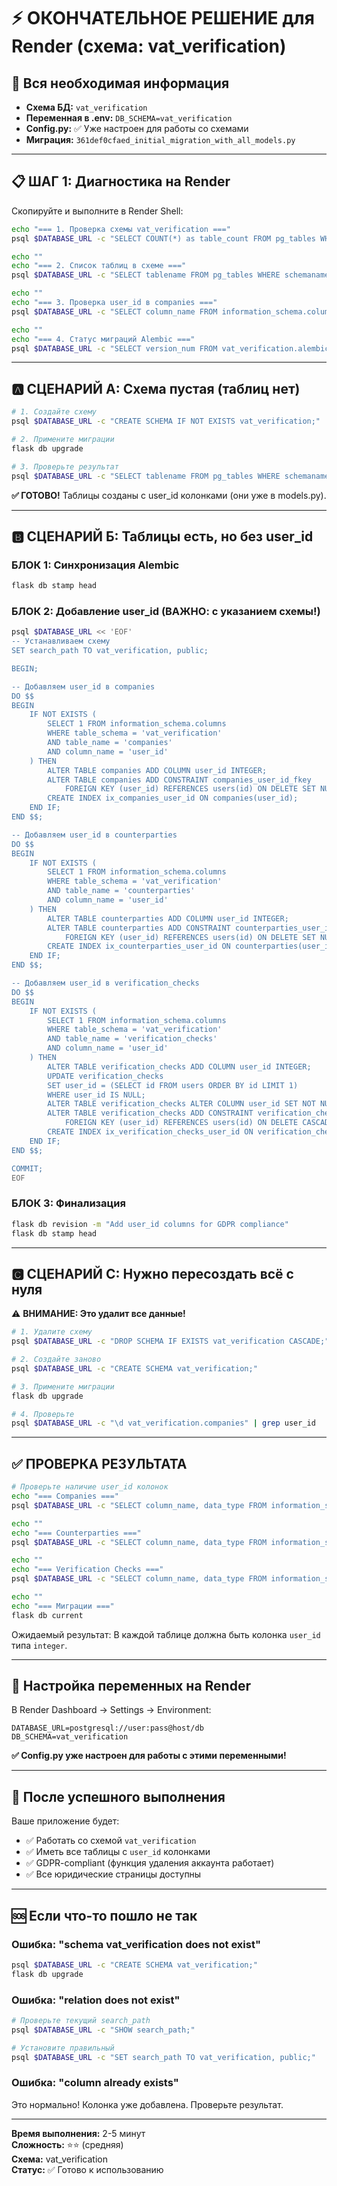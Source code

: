 # ⚡ ОКОНЧАТЕЛЬНОЕ РЕШЕНИЕ для Render (схема: vat_verification)

## 🎯 Вся необходимая информация

- **Схема БД:** `vat_verification`
- **Переменная в .env:** `DB_SCHEMA=vat_verification`
- **Config.py:** ✅ Уже настроен для работы со схемами
- **Миграция:** `361def0cfaed_initial_migration_with_all_models.py`

---

## 📋 ШАГ 1: Диагностика на Render

Скопируйте и выполните в Render Shell:

```bash
echo "=== 1. Проверка схемы vat_verification ==="
psql $DATABASE_URL -c "SELECT COUNT(*) as table_count FROM pg_tables WHERE schemaname = 'vat_verification';"

echo ""
echo "=== 2. Список таблиц в схеме ==="
psql $DATABASE_URL -c "SELECT tablename FROM pg_tables WHERE schemaname = 'vat_verification' ORDER BY tablename;"

echo ""
echo "=== 3. Проверка user_id в companies ==="
psql $DATABASE_URL -c "SELECT column_name FROM information_schema.columns WHERE table_schema = 'vat_verification' AND table_name = 'companies' AND column_name = 'user_id';" || echo "user_id отсутствует"

echo ""
echo "=== 4. Статус миграций Alembic ==="
psql $DATABASE_URL -c "SELECT version_num FROM vat_verification.alembic_version;" 2>/dev/null || echo "alembic_version не найдена"
```

---

## 🅰️ СЦЕНАРИЙ А: Схема пустая (таблиц нет)

```bash
# 1. Создайте схему
psql $DATABASE_URL -c "CREATE SCHEMA IF NOT EXISTS vat_verification;"

# 2. Примените миграции
flask db upgrade

# 3. Проверьте результат
psql $DATABASE_URL -c "SELECT tablename FROM pg_tables WHERE schemaname = 'vat_verification';"
```

**✅ ГОТОВО!** Таблицы созданы с user_id колонками (они уже в models.py).

---

## 🅱️ СЦЕНАРИЙ Б: Таблицы есть, но без user_id

### БЛОК 1: Синхронизация Alembic
```bash
flask db stamp head
```

### БЛОК 2: Добавление user_id (ВАЖНО: с указанием схемы!)
```bash
psql $DATABASE_URL << 'EOF'
-- Устанавливаем схему
SET search_path TO vat_verification, public;

BEGIN;

-- Добавляем user_id в companies
DO $$ 
BEGIN
    IF NOT EXISTS (
        SELECT 1 FROM information_schema.columns 
        WHERE table_schema = 'vat_verification' 
        AND table_name = 'companies' 
        AND column_name = 'user_id'
    ) THEN
        ALTER TABLE companies ADD COLUMN user_id INTEGER;
        ALTER TABLE companies ADD CONSTRAINT companies_user_id_fkey 
            FOREIGN KEY (user_id) REFERENCES users(id) ON DELETE SET NULL;
        CREATE INDEX ix_companies_user_id ON companies(user_id);
    END IF;
END $$;

-- Добавляем user_id в counterparties
DO $$ 
BEGIN
    IF NOT EXISTS (
        SELECT 1 FROM information_schema.columns 
        WHERE table_schema = 'vat_verification' 
        AND table_name = 'counterparties' 
        AND column_name = 'user_id'
    ) THEN
        ALTER TABLE counterparties ADD COLUMN user_id INTEGER;
        ALTER TABLE counterparties ADD CONSTRAINT counterparties_user_id_fkey 
            FOREIGN KEY (user_id) REFERENCES users(id) ON DELETE SET NULL;
        CREATE INDEX ix_counterparties_user_id ON counterparties(user_id);
    END IF;
END $$;

-- Добавляем user_id в verification_checks
DO $$ 
BEGIN
    IF NOT EXISTS (
        SELECT 1 FROM information_schema.columns 
        WHERE table_schema = 'vat_verification' 
        AND table_name = 'verification_checks' 
        AND column_name = 'user_id'
    ) THEN
        ALTER TABLE verification_checks ADD COLUMN user_id INTEGER;
        UPDATE verification_checks 
        SET user_id = (SELECT id FROM users ORDER BY id LIMIT 1) 
        WHERE user_id IS NULL;
        ALTER TABLE verification_checks ALTER COLUMN user_id SET NOT NULL;
        ALTER TABLE verification_checks ADD CONSTRAINT verification_checks_user_id_fkey 
            FOREIGN KEY (user_id) REFERENCES users(id) ON DELETE CASCADE;
        CREATE INDEX ix_verification_checks_user_id ON verification_checks(user_id);
    END IF;
END $$;

COMMIT;
EOF
```

### БЛОК 3: Финализация
```bash
flask db revision -m "Add user_id columns for GDPR compliance"
flask db stamp head
```

---

## 🅲 СЦЕНАРИЙ С: Нужно пересоздать всё с нуля

⚠️ **ВНИМАНИЕ: Это удалит все данные!**

```bash
# 1. Удалите схему
psql $DATABASE_URL -c "DROP SCHEMA IF EXISTS vat_verification CASCADE;"

# 2. Создайте заново
psql $DATABASE_URL -c "CREATE SCHEMA vat_verification;"

# 3. Примените миграции
flask db upgrade

# 4. Проверьте
psql $DATABASE_URL -c "\d vat_verification.companies" | grep user_id
```

---

## ✅ ПРОВЕРКА РЕЗУЛЬТАТА

```bash
# Проверьте наличие user_id колонок
echo "=== Companies ==="
psql $DATABASE_URL -c "SELECT column_name, data_type FROM information_schema.columns WHERE table_schema = 'vat_verification' AND table_name = 'companies' AND column_name = 'user_id';"

echo ""
echo "=== Counterparties ==="
psql $DATABASE_URL -c "SELECT column_name, data_type FROM information_schema.columns WHERE table_schema = 'vat_verification' AND table_name = 'counterparties' AND column_name = 'user_id';"

echo ""
echo "=== Verification Checks ==="
psql $DATABASE_URL -c "SELECT column_name, data_type FROM information_schema.columns WHERE table_schema = 'vat_verification' AND table_name = 'verification_checks' AND column_name = 'user_id';"

echo ""
echo "=== Миграции ==="
flask db current
```

Ожидаемый результат: В каждой таблице должна быть колонка `user_id` типа `integer`.

---

## 🔧 Настройка переменных на Render

В Render Dashboard → Settings → Environment:

```
DATABASE_URL=postgresql://user:pass@host/db
DB_SCHEMA=vat_verification
```

**✅ Config.py уже настроен для работы с этими переменными!**

---

## 🎉 После успешного выполнения

Ваше приложение будет:
- ✅ Работать со схемой `vat_verification`
- ✅ Иметь все таблицы с `user_id` колонками
- ✅ GDPR-compliant (функция удаления аккаунта работает)
- ✅ Все юридические страницы доступны

---

## 🆘 Если что-то пошло не так

### Ошибка: "schema vat_verification does not exist"
```bash
psql $DATABASE_URL -c "CREATE SCHEMA vat_verification;"
flask db upgrade
```

### Ошибка: "relation does not exist"
```bash
# Проверьте текущий search_path
psql $DATABASE_URL -c "SHOW search_path;"

# Установите правильный
psql $DATABASE_URL -c "SET search_path TO vat_verification, public;"
```

### Ошибка: "column already exists"
Это нормально! Колонка уже добавлена. Проверьте результат.

---

**Время выполнения:** 2-5 минут  
**Сложность:** ⭐⭐ (средняя)  
**Схема:** vat_verification  
**Статус:** ✅ Готово к использованию

